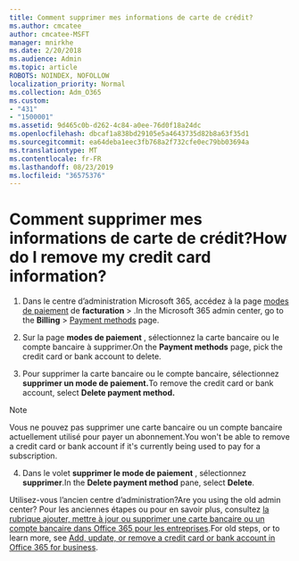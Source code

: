 ```yaml
---
title: Comment supprimer mes informations de carte de crédit?
ms.author: cmcatee
author: cmcatee-MSFT
manager: mnirkhe
ms.date: 2/20/2018
ms.audience: Admin
ms.topic: article
ROBOTS: NOINDEX, NOFOLLOW
localization_priority: Normal
ms.collection: Adm_O365
ms.custom:
- "431"
- "1500001"
ms.assetid: 9d465c0b-d262-4c84-a0ee-76d0f18a24dc
ms.openlocfilehash: dbcaf1a838bd29105e5a4643735d82b8a63f35d1
ms.sourcegitcommit: ea64deba1eec3fb768a2f732cfe0ec79bb03694a
ms.translationtype: MT
ms.contentlocale: fr-FR
ms.lasthandoff: 08/23/2019
ms.locfileid: "36575376"
---
```

# <a name="how-do-i-remove-my-credit-card-information"></a><span data-ttu-id="d4bc2-102">Comment supprimer mes informations de carte de crédit?</span><span class="sxs-lookup"><span data-stu-id="d4bc2-102">How do I remove my credit card information?</span></span>

1. <span data-ttu-id="d4bc2-103">Dans le centre d’administration Microsoft 365, accédez à la page [modes de paiement](https://go.microsoft.com/fwlink/p/?linkid=2018806) de **facturation** \> .</span><span class="sxs-lookup"><span data-stu-id="d4bc2-103">In the Microsoft 365 admin center, go to the **Billing** \> [Payment methods](https://go.microsoft.com/fwlink/p/?linkid=2018806) page.</span></span>

2. <span data-ttu-id="d4bc2-104">Sur la page **modes de paiement** , sélectionnez la carte bancaire ou le compte bancaire à supprimer.</span><span class="sxs-lookup"><span data-stu-id="d4bc2-104">On the **Payment methods** page, pick the credit card or bank account to delete.</span></span>

3. <span data-ttu-id="d4bc2-105">Pour supprimer la carte bancaire ou le compte bancaire, sélectionnez **supprimer un mode de paiement.**</span><span class="sxs-lookup"><span data-stu-id="d4bc2-105">To remove the credit card or bank account, select **Delete payment method.**</span></span>

> [!NOTE]
> <span data-ttu-id="d4bc2-106">Vous ne pouvez pas supprimer une carte bancaire ou un compte bancaire actuellement utilisé pour payer un abonnement.</span><span class="sxs-lookup"><span data-stu-id="d4bc2-106">You won't be able to remove a credit card or bank account if it's currently being used to pay for a subscription.</span></span>

4. <span data-ttu-id="d4bc2-107">Dans le volet **supprimer le mode de paiement** , sélectionnez **supprimer**.</span><span class="sxs-lookup"><span data-stu-id="d4bc2-107">In the **Delete payment method** pane, select **Delete**.</span></span>

<span data-ttu-id="d4bc2-108">Utilisez-vous l’ancien centre d’administration?</span><span class="sxs-lookup"><span data-stu-id="d4bc2-108">Are you using the old admin center?</span></span> <span data-ttu-id="d4bc2-109">Pour les anciennes étapes ou pour en savoir plus, consultez [la rubrique ajouter, mettre à jour ou supprimer une carte bancaire ou un compte bancaire dans Office 365 pour les entreprises](https://docs.microsoft.com/office365/admin/subscriptions-and-billing/add-update-or-remove-credit-card-or-bank-account).</span><span class="sxs-lookup"><span data-stu-id="d4bc2-109">For old steps, or to learn more, see [Add, update, or remove a credit card or bank account in Office 365 for business](https://docs.microsoft.com/office365/admin/subscriptions-and-billing/add-update-or-remove-credit-card-or-bank-account).</span></span>
